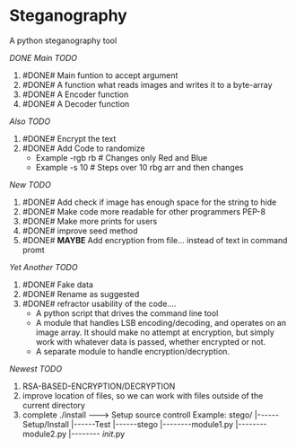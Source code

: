 # Steganography
A python steganography tool

*DONE* *Main TODO*
1. #DONE# Main funtion to accept argument 
2. #DONE# A function what reads images and writes it to a byte-array
3. #DONE# A Encoder function
4. #DONE# A Decoder function

*Also TODO*
1. #DONE# Encrypt the text
2. #DONE# Add Code to randomize
     + Example -rgb rb # Changes only Red and Blue
     + Example -s 10   # Steps over 10 rbg arr and then changes

*New TODO*
1. #DONE# Add check if image has enough space for the string to hide
2. #DONE# Make code more readable for other programmers PEP-8
3. #DONE# Make more prints for users
4. #DONE# improve seed method
5. #DONE# **MAYBE** Add encryption from file... instead of text in command promt

*Yet Another TODO*
1. #DONE# Fake data
2. #DONE# Rename as suggested
3. #DONE# refractor usability of the code....
   - A python script that drives the command line tool
   - A module that handles LSB encoding/decoding, and operates on an image array. It should make no attempt at encryption, but simply work with whatever data is passed, whether encrypted or not.
   - A separate module to handle encryption/decryption.

*Newest TODO*
1. RSA-BASED-ENCRYPTION/DECRYPTION
2. improve location of files, so we can work with files outside of the current directory
3. complete ./install ---> Setup source controll
     Example: 
     stego/
     |------Setup/Install
     |------Test
     |------stego
          |--------module1.py
          |--------module2.py
          |-------- _init_.py
